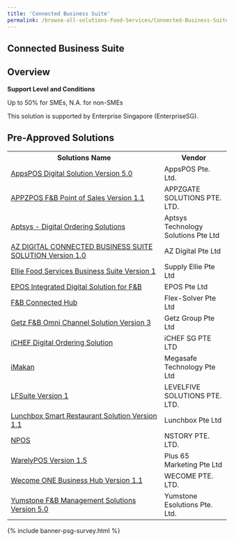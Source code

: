 ```yaml
---
title: 'Connected Business Suite'
permalink: /browse-all-solutions-Food-Services/Connected-Business-Suite
---
```


## Connected Business Suite
## Overview

**Support Level and Conditions**

Up to 50% for SMEs, N.A. for non-SMEs

This solution is supported by Enterprise Singapore (EnterpriseSG).

## Pre-Approved Solutions

<table>
<tr>
<th style='width: auto;'><b>Solutions Name</b></th>
<th style='width: 30%;'><b>Vendor</b></th>
</tr>
<tr>
<td><a href='/productivity-solutions-grant/solutionrepo/201718433G-AppsPOS-Dgtl-SLN-v-50-FS' target='_blank'>AppsPOS Digital Solution Version 5.0</a><br></td>
<td>AppsPOS Pte. Ltd.</td>
</tr>
<tr>
<td><a href='/productivity-solutions-grant/solutionrepo/201628309N-APPZPOS-F&B-Pont-of-Sls-v-11-FS' target='_blank'>APPZPOS F&B Point of Sales Version 1.1</a><br></td>
<td>APPZGATE SOLUTIONS PTE. LTD.</td>
</tr>
<tr>
<td><a href='/productivity-solutions-grant/solutionrepo/201119932D-Aptsys-Dgtl-Ordrng-SLNs-FS' target='_blank'>Aptsys - Digital Ordering Solutions</a><br></td>
<td>Aptsys Technology Solutions Pte Ltd</td>
</tr>
<tr>
<td><a href='/productivity-solutions-grant/solutionrepo/198901360G-AZ-DIGITAL-CONNECTED-BUSINESS-SUITE-SLN-v-10-FS' target='_blank'>AZ DIGITAL CONNECTED BUSINESS SUITE SOLUTION Version 1.0</a><br></td>
<td>AZ Digital Pte Ltd</td>
</tr>
<tr>
<td><a href='/productivity-solutions-grant/solutionrepo/201025900M-Ell-Food-SVCs-Busnss-Sut-v-1-FS' target='_blank'>Ellie Food Services Business Suite Version 1</a><br></td>
<td>Supply Ellie Pte Ltd</td>
</tr>
<tr>
<td><a href='/productivity-solutions-grant/solutionrepo/201529028W-EPOS-Intgrtd-Dgtl-SLN-for-F&B-FS' target='_blank'>EPOS Integrated Digital Solution for F&B</a><br></td>
<td> EPOS Pte Ltd</td>
</tr>
<tr>
<td><a href='/productivity-solutions-grant/solutionrepo/201501199E-F&B-Connctd-Hub-FS' target='_blank'>F&B Connected Hub</a><br></td>
<td>Flex-Solver Pte Ltd</td>
</tr>
<tr>
<td><a href='/productivity-solutions-grant/solutionrepo/201510017H-Gtz-F&B-Omn-Chnnl-SLN-v-3-FS' target='_blank'>Getz F&B Omni Channel Solution Version 3</a><br></td>
<td>Getz Group Pte Ltd</td>
</tr>
<tr>
<td><a href='/productivity-solutions-grant/solutionrepo/201606474N-CHEF-Dgtl-Ordrng-SLN-FS' target='_blank'>iCHEF Digital Ordering Solution</a><br></td>
<td>iCHEF SG PTE LTD</td>
</tr>
<tr>
<td><a href='/productivity-solutions-grant/solutionrepo/200503951K-Mkn-FS' target='_blank'>iMakan</a><br></td>
<td>Megasafe Technology Pte Ltd</td>
</tr>
<tr>
<td><a href='/productivity-solutions-grant/solutionrepo/200816700E-LFSut-v-1-FS' target='_blank'>LFSuite Version 1</a><br></td>
<td>LEVELFIVE SOLUTIONS PTE. LTD.</td>
</tr>
<tr>
<td><a href='/productivity-solutions-grant/solutionrepo/201934203W-Lunchbox-Smrt-Rsturnt-SLN-v-11-FS' target='_blank'>Lunchbox Smart Restaurant Solution Version 1.1</a><br></td>
<td>Lunchbox Pte Ltd</td>
</tr>
<tr>
<td><a href='/productivity-solutions-grant/solutionrepo/201220029K-NPOS-FS' target='_blank'>NPOS</a><br></td>
<td>NSTORY PTE. LTD.</td>
</tr>
<tr>
<td><a href='/productivity-solutions-grant/solutionrepo/201729553C-WrlyPOS-v-15-FS' target='_blank'>WarelyPOS Version 1.5</a><br></td>
<td>Plus 65 Marketing Pte Ltd</td>
</tr>
<tr>
<td><a href='/productivity-solutions-grant/solutionrepo/201814201R-Wcom-ONE-Busnss-Hub-v-11-FS' target='_blank'>Wecome ONE Business Hub Version 1.1</a><br></td>
<td>WECOME PTE. LTD.</td>
</tr>
<tr>
<td><a href='/productivity-solutions-grant/solutionrepo/201309369Z-Yumston-F&B-MGT-SLNs-v-50-FS' target='_blank'>Yumstone F&B Management Solutions Version 5.0</a><br></td>
<td>Yumstone Esolutions Pte. Ltd.</td>
</tr>
</table>

{% include banner-psg-survey.html %}
